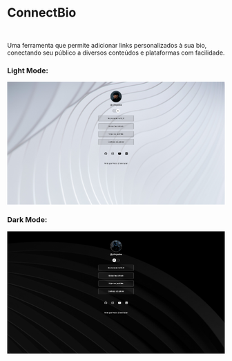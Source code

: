 <strong><h1>ConnectBio</h1></strong><br>

Uma ferramenta que permite adicionar links personalizados à sua bio, conectando seu público a diversos conteúdos e plataformas com facilidade.

<h3>Light Mode:</h3>
<img src="example-img-lightmode.png" alt="Imagem de Exmplo no Light Mode.">

<h3>Dark Mode:</h3>
<img src="example-img-darkmode.png" alt="Imagem de Exmplo no Dark Mode.">




